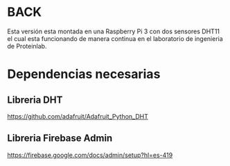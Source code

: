 # BACK

Esta versión esta montada en una Raspberry Pi 3 con dos sensores DHT11 el cual esta funcionando de manera continua en el laboratorio de ingenieria de Proteinlab.

# Dependencias necesarias
## Libreria DHT
https://github.com/adafruit/Adafruit_Python_DHT

## Libreria Firebase Admin
https://firebase.google.com/docs/admin/setup?hl=es-419

